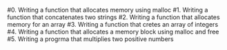 #0. Writing a function that allocates memory using malloc
#1. Writing a function that concatenates two strings
#2. Writing a function that allocates memory for an array
#3. Writing a function that cretes an array of integers
#4. Writing a function that allocates a memory block using malloc and free
#5. Writing a progrma that multiplies two positive numbers
